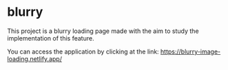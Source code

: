 # blurry

This project is a blurry loading page made with the aim to study the implementation of this feature.

You can access the application by clicking at the link: https://blurry-image-loading.netlify.app/

